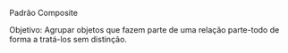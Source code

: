 Padrão Composite

Objetivo: Agrupar objetos que fazem parte de uma relação parte-todo de forma a tratá-los sem distinção.
